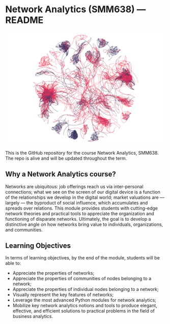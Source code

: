 # Network Analytics (SMM638) ― README

![](images/cover.png)

This is the GitHub repository for the course Network Analytics, SMM638. The 
repo is alive and will be updated throughout the term.

## Why a Network Analytics course?

Networks are ubiquitous: job offerings reach us via inter-personal connections;
what we see on the screen of our digital device is a function of the
relationships we develop in the digital world; market valuations are — largely —
the byproduct of social influence, which accumulates and spreads over relations.
This module provides students with cutting-edge network theories and practical
tools to appreciate the organization and functioning of disparate networks.
Ultimately, the goal is to develop a distinctive angle on how networks bring
value to individuals, organizations, and communities.

## Learning Objectives

In terms of learning objectives, by the end of the module, students will be 
able to:

+ Appreciate the properties of networks;
+ Appreciate the properties of communities of nodes belonging to a network;
+ Appreciate the properties of individual nodes belonging to a network;
+ Visually represent the key features of networks;
+ Leverage the most advanced Python modules for network analytics;
+ Mobilize key network analytics notions and tools to produce 
	elegant, effective, and efficient solutions to practical problems in 
	the field of business analytics.
